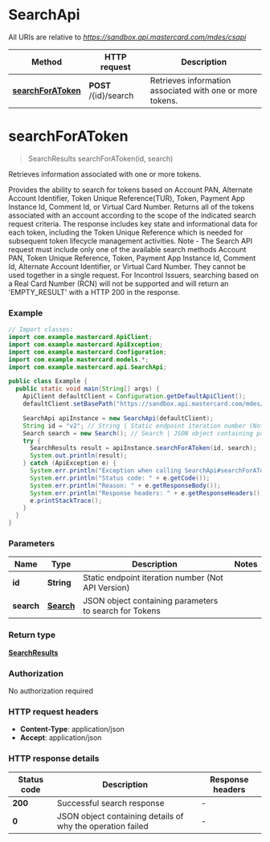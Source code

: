 # SearchApi

All URIs are relative to *https://sandbox.api.mastercard.com/mdes/csapi*

| Method | HTTP request | Description |
|------------- | ------------- | -------------|
| [**searchForAToken**](SearchApi.md#searchForAToken) | **POST** /{id}/search | Retrieves information associated with one or more tokens. |


<a id="searchForAToken"></a>
# **searchForAToken**
> SearchResults searchForAToken(id, search)

Retrieves information associated with one or more tokens.

Provides the ability to search for tokens based on Account PAN, Alternate Account Identifier, Token Unique Reference(TUR), Token, Payment App Instance Id, Comment Id, or Virtual Card Number. Returns all of the tokens associated with an account according to the scope of the indicated search request criteria. The response includes key state and informational data for each token, including the Token Unique Reference which is needed for subsequent token lifecycle management activities. Note - The Search API request must include only one of the available search methods Account PAN, Token Unique Reference, Token, Payment App Instance Id, Comment Id, Alternate Account Identifier, or Virtual Card Number. They cannot be used together in a single request. For Incontrol Issuers, searching based on a Real Card Number (RCN) will not be supported  and will return an &#39;EMPTY_RESULT&#39; with a HTTP 200 in the response. 

### Example
```java
// Import classes:
import com.example.mastercard.ApiClient;
import com.example.mastercard.ApiException;
import com.example.mastercard.Configuration;
import com.example.mastercard.models.*;
import com.example.mastercard.api.SearchApi;

public class Example {
  public static void main(String[] args) {
    ApiClient defaultClient = Configuration.getDefaultApiClient();
    defaultClient.setBasePath("https://sandbox.api.mastercard.com/mdes/csapi");

    SearchApi apiInstance = new SearchApi(defaultClient);
    String id = "v2"; // String | Static endpoint iteration number (Not API Version)
    Search search = new Search(); // Search | JSON object containing parameters to search for Tokens
    try {
      SearchResults result = apiInstance.searchForAToken(id, search);
      System.out.println(result);
    } catch (ApiException e) {
      System.err.println("Exception when calling SearchApi#searchForAToken");
      System.err.println("Status code: " + e.getCode());
      System.err.println("Reason: " + e.getResponseBody());
      System.err.println("Response headers: " + e.getResponseHeaders());
      e.printStackTrace();
    }
  }
}
```

### Parameters

| Name | Type | Description  | Notes |
|------------- | ------------- | ------------- | -------------|
| **id** | **String**| Static endpoint iteration number (Not API Version) | |
| **search** | [**Search**](Search.md)| JSON object containing parameters to search for Tokens | |

### Return type

[**SearchResults**](SearchResults.md)

### Authorization

No authorization required

### HTTP request headers

 - **Content-Type**: application/json
 - **Accept**: application/json

### HTTP response details
| Status code | Description | Response headers |
|-------------|-------------|------------------|
| **200** | Successful search response |  -  |
| **0** | JSON object containing details of why the operation failed |  -  |

